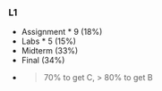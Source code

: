 ### L1

* Assignment * 9 (18%)
* Labs * 5 (15%)
* Midterm (33%)
* Final (34%)
* > 70% to get C, > 80% to get B